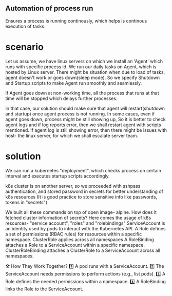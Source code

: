 ####
##  Automation of process run ##
Ensures a process is running continously, which helps is continous execution of tasks.

# scenario #
Let us assume, we have linux servers on which we install an 'Agent' which runs with specific process id. We run our daily tasks on Agent, which is hosted by Linux server. There might be situation when due to load of tasks, agent doesn't work or goes down(sleep mode). So we specify Shutdown and Startup scripts to make Agent run smoothly and seamlessly.


If Agent goes down at non-working time, all the process that runs at that time will be stopped which delays further processes.

In that case, our solution should make sure that agent will restart(shutdown and startup) once agent process is not running.
In some cases, even if agent goes down, process might be still showing up, So it is better to check agent logs and if log reports error, then we shall restart agent with scripts mentioned.
If agent log is still showing error, then there might be issues with host- the linux server, for which we shall escalate server team.

# solution #
We can run a kubernetes "deployment", which checks process on certain interval and executes startup scripts accordingly.


k8s cluster is on another server, so we proceeded with sshpass authentication, and stored password in secrets for better understanding of k8s resources (It is good practice to store sensitive info like passwords, tokens in "secrets")

We built all these commands on top of open image- alpine. How does it fetched cluster information of secrets?
Here comes the usage of k8s resources- "service account", "roles" and "rolebindings"
 ServiceAccount is an identity used by pods to interact with the Kubernetes API.
 A Role defines a set of permissions (RBAC rules) for resources within a specific namespace. ClusterRole applies across all namespaces
 A RoleBinding attaches a Role to a ServiceAccount within a specific namespace. ClusterRoleBinding attaches a ClusterRole to a      ServiceAccount across all namespaces.

  🛠 How They Work Together?
  1️⃣ A pod runs with a ServiceAccount.
  2️⃣ The ServiceAccount needs permissions to perform actions (e.g., list pods).
  3️⃣ A Role defines the needed permissions within a namespace.
  4️⃣ A RoleBinding links the Role to the ServiceAccount.
